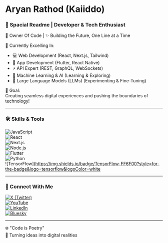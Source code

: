 # Aryan Rathod (Kaiiddo) 
### 🌌 Spacial Readme | Developer & Tech Enthusiast

💫 Owner Of Code | ✨ Building the Future, One Line at a Time  

🔭 Currently Excelling In:  
- 💻 Web Development (React, Next.js, Tailwind)  
- 📱 App Development (Flutter, React Native)  
- ⚡ API Expert (REST, GraphQL, WebSockets)  
- 🤖 Machine Learning & AI (Learning & Exploring)  
- 🚀 Large Language Models (LLMs) (Experimenting & Fine-Tuning)  

🎯 Goal:  
Creating seamless digital experiences and pushing the boundaries of technology!  

---

### 🛠 Skills & Tools  
![JavaScript](https://img.shields.io/badge/JavaScript-F7DF1E?style=for-the-badge&logo=javascript&logoColor=black  )  
![React](https://img.shields.io/badge/React-61DAFB?style=for-the-badge&logo=react&logoColor=black  )  
![Next.js](https://img.shields.io/badge/Next.js-000000?style=for-the-badge&logo=nextdotjs&logoColor=white  )  
![Node.js](https://img.shields.io/badge/Node.js-339933?style=for-the-badge&logo=nodedotjs&logoColor=white  )  
![Flutter](https://img.shields.io/badge/Flutter-02569B?style=for-the-badge&logo=flutter&logoColor=white  )  
![Python](https://img.shields.io/badge/Python-3776AB?style=for-the-badge&logo=python&logoColor=white  )  
![TensorFlow](https://img.shields.io/badge/TensorFlow-FF6F00?style=for-the-badge&logo=tensorflow&logoColor=white  

---

### 📡 Connect With Me  
[![X (Twitter)](https://img.shields.io/badge/X-%23000000.svg?style=for-the-badge&logo=X&logoColor=white)](https://twitter.com/HelloKaiiddo)  
[![YouTube](https://img.shields.io/badge/YouTube-%23FF0000.svg?style=for-the-badge&logo=YouTube&logoColor=white)](https://youtube.com/@Kaiiddo)  
[![LinkedIn](https://img.shields.io/badge/LinkedIn-0077B5?style=for-the-badge&logo=linkedin&logoColor=white)](https://www.linkedin.com/in/kaiiddo/)  
[![Bluesky](https://img.shields.io/badge/Bluesky-1185FE?style=for-the-badge&logo=bluesky&logoColor=white)](https://bsky.app/profile/kaiiddo)  

---

❄️ "Code is Poetry"  
🚀 Turning ideas into digital realities

